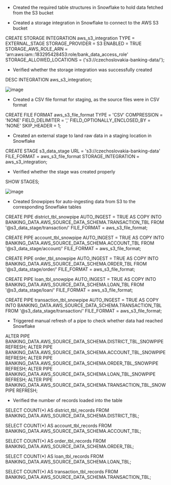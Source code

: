 * Created the required table structures in Snowflake to hold data fetched from the S3 bucket

* Created a storage integration in Snowflake to connect to the AWS S3 bucket

CREATE STORAGE INTEGRATION aws_s3_integration 
TYPE = EXTERNAL_STAGE
STORAGE_PROVIDER = S3
ENABLED = TRUE
STORAGE_AWS_ROLE_ARN = 'arn:aws:iam::183295428453:role/bank_data_access_role'
STORAGE_ALLOWED_LOCATIONS = ('s3://czechoslovakia-banking-data/');

* Verified whether the storage integration was successfully created

DESC INTEGRATION aws_s3_integration;

![image](https://github.com/user-attachments/assets/0c627781-e3eb-49be-bcc7-0ad98b1d3685)


* Created a CSV file format for staging, as the source files were in CSV format

CREATE FILE FORMAT aws_s3_file_format
TYPE = 'CSV'
COMPRESSION = 'NONE'
FIELD_DELIMITER = ','
FIELD_OPTIONALLY_ENCLOSED_BY = 'NONE'
SKIP_HEADER = 1;

*  Created an external stage to land raw data in a staging location in Snowflake

CREATE STAGE s3_data_stage
URL = 's3://czechoslovakia-banking-data'
FILE_FORMAT = aws_s3_file_format
STORAGE_INTEGRATION = aws_s3_integration;

* Verified whether the stage was created properly

SHOW STAGES;

![image](https://github.com/user-attachments/assets/b2c0b091-d2d5-4316-a6ea-ac8cad12680a)


* Created Snowpipes for auto-ingesting data from S3 to the corresponding Snowflake tables

CREATE PIPE district_tbl_snowpipe
AUTO_INGEST = TRUE
AS 
COPY INTO BANKING_DATA.AWS_SOURCE_DATA_SCHEMA.TRANSACTION_TBL
FROM '@s3_data_stage/transaction/'
FILE_FORMAT = aws_s3_file_format;

CREATE PIPE account_tbl_snowpipe
AUTO_INGEST = TRUE
AS 
COPY INTO BANKING_DATA.AWS_SOURCE_DATA_SCHEMA.ACCOUNT_TBL
FROM '@s3_data_stage/account/'
FILE_FORMAT = aws_s3_file_format;

CREATE PIPE order_tbl_snowpipe
AUTO_INGEST = TRUE
AS 
COPY INTO BANKING_DATA.AWS_SOURCE_DATA_SCHEMA.ORDER_TBL
FROM '@s3_data_stage/order/'
FILE_FORMAT = aws_s3_file_format;

CREATE PIPE loan_tbl_snowpipe
AUTO_INGEST = TRUE
AS 
COPY INTO BANKING_DATA.AWS_SOURCE_DATA_SCHEMA.LOAN_TBL
FROM '@s3_data_stage/loan/'
FILE_FORMAT = aws_s3_file_format;

CREATE PIPE transaction_tbl_snowpipe
AUTO_INGEST = TRUE
AS 
COPY INTO BANKING_DATA.AWS_SOURCE_DATA_SCHEMA.TRANSACTION_TBL
FROM '@s3_data_stage/transaction/'
FILE_FORMAT = aws_s3_file_format;

* Triggered manual refresh of a pipe to check whether data had reached Snowflake

ALTER PIPE BANKING_DATA.AWS_SOURCE_DATA_SCHEMA.DISTRICT_TBL_SNOWPIPE REFRESH;
ALTER PIPE BANKING_DATA.AWS_SOURCE_DATA_SCHEMA.ACCOUNT_TBL_SNOWPIPE REFRESH;
ALTER PIPE BANKING_DATA.AWS_SOURCE_DATA_SCHEMA.ORDER_TBL_SNOWPIPE REFRESH;
ALTER PIPE BANKING_DATA.AWS_SOURCE_DATA_SCHEMA.LOAN_TBL_SNOWPIPE REFRESH;
ALTER PIPE BANKING_DATA.AWS_SOURCE_DATA_SCHEMA.TRANSACTION_TBL_SNOWPIPE REFRESH;

* Verified the number of records loaded into the table

SELECT COUNT(*) AS district_tbl_records
FROM BANKING_DATA.AWS_SOURCE_DATA_SCHEMA.DISTRICT_TBL;

SELECT COUNT(*) AS account_tbl_records
FROM BANKING_DATA.AWS_SOURCE_DATA_SCHEMA.ACCOUNT_TBL;

SELECT COUNT(*) AS order_tbl_records
FROM BANKING_DATA.AWS_SOURCE_DATA_SCHEMA.ORDER_TBL;

SELECT COUNT(*) AS loan_tbl_records
FROM BANKING_DATA.AWS_SOURCE_DATA_SCHEMA.LOAN_TBL;

SELECT COUNT(*) AS transaction_tbl_records
FROM BANKING_DATA.AWS_SOURCE_DATA_SCHEMA.TRANSACTION_TBL;
